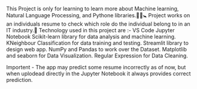 This Project is only for learning to learn more about Machine learning, Natural Language Processing, and Pythone libraries.🍼🐤🚼
Project works on an individuals resume to check which role do the individual belong to in an IT industry.🛄
Technology used in this project are :-
VS Code
Jupyter Notebook
Scikit-learn library for data analysis and machine learning.
KNeighbour Classification for data training and testing.
Streamlit library to design web app.
NumPy and Pandas to work over the Dataset.
Matplotlib and seaborn for Data Visualization.
Regular Expression for Data Cleaning.

Importent - The app may predict some resume incorrectly as of now, but when uplodead directly in the Jupyter Notebook it always provides correct prediction.

